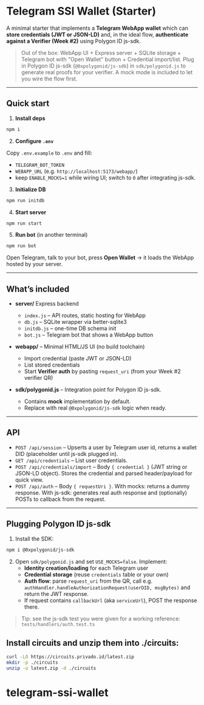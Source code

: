 # Telegram SSI Wallet (Starter)

A minimal starter that implements a **Telegram WebApp wallet** which can **store credentials (JWT or JSON-LD)** and, in the ideal flow, **authenticate against a Verifier (Week #2)** using Polygon ID js-sdk.
> Out of the box: WebApp UI + Express server + SQLite storage + Telegram bot with "Open Wallet" button + Credential import/list.
> Plug in Polygon ID js-sdk (`@0xpolygonid/js-sdk`) in `sdk/polygonid.js` to generate real proofs for your verifier. A mock mode is included to let you wire the flow first.

---

## Quick start

1. **Install deps**

```bash
npm i
```

2. **Configure `.env`**

Copy `.env.example` to `.env` and fill:
- `TELEGRAM_BOT_TOKEN`
- `WEBAPP_URL` (e.g. `http://localhost:5173/webapp/`)
- keep `ENABLE_MOCKS=1` while wiring UI; switch to `0` after integrating js-sdk.

3. **Initialize DB**

```bash
npm run initdb
```

4. **Start server**

```bash
npm run start
```

5. **Run bot** (in another terminal)

```bash
npm run bot
```

Open Telegram, talk to your bot, press **Open Wallet** → it loads the WebApp hosted by your server.

---

## What’s included

- **server/** Express backend
  - `index.js` – API routes, static hosting for WebApp
  - `db.js` – SQLite wrapper via better-sqlite3
  - `initdb.js` – one-time DB schema init
  - `bot.js` – Telegram bot that shows a WebApp button
- **webapp/** – Minimal HTML/JS UI (no build toolchain)
  - Import credential (paste JWT or JSON-LD)
  - List stored credentials
  - Start **Verifier auth** by pasting `request_uri` (from your Week #2 verifier QR)

- **sdk/polygonid.js** – Integration point for Polygon ID js-sdk.
  - Contains **mock** implementation by default.
  - Replace with real `@0xpolygonid/js-sdk` logic when ready.

---

## API

- `POST /api/session` – Upserts a user by Telegram user id, returns a wallet DID (placeholder until js-sdk plugged in).
- `GET /api/credentials` – List user credentials.
- `POST /api/credentials/import` – Body `{ credential }` (JWT string or JSON-LD object). Stores the credential and parsed header/payload for quick view.
- `POST /api/auth` – Body `{ requestUri }`. With mocks: returns a dummy response. With js-sdk: generates real auth response and (optionally) POSTs to callback from the request.

---

## Plugging Polygon ID js-sdk

1. Install the SDK:

```bash
npm i @0xpolygonid/js-sdk
```

2. Open `sdk/polygonid.js` and set `USE_MOCKS=false`. Implement:
   - **Identity creation/loading** for each Telegram user
   - **Credential storage** (reuse `credentials` table or your own)
   - **Auth flow**: parse `request_uri` from the QR, call e.g.
     `authHandler.handleAuthorizationRequest(userDID, msgBytes)` and return the JWT response.
   - If request contains `callbackUrl` (aka `serviceUrl`), POST the response there.

> Tip: see the js-sdk test you were given for a working reference:
> `tests/handlers/auth.test.ts`

## Install circuits and unzip them into ./circuits:

```bash
curl -LO https://circuits.privado.id/latest.zip
mkdir -p ./circuits
unzip -o latest.zip -d ./circuits
```

# telegram-ssi-wallet
